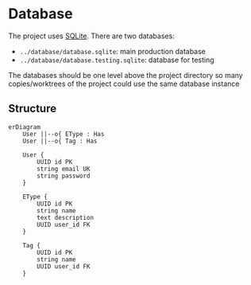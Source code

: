 # Database
The project uses [SQLite](https://www.sqlite.org/). There are two databases:
- `../database/database.sqlite`: main production database
- `../database/database.testing.sqlite`: database for testing

The databases should be one level above the project directory so many copies/worktrees of the project could use the same database instance

## Structure
```mermaid
erDiagram
	User ||--o{ EType : Has
	User ||--o{ Tag : Has

	User {
		UUID id PK
		string email UK
		string password
	}

	EType {
		UUID id PK
		string name
		text description
		UUID user_id FK
	}

	Tag {
		UUID id PK
		string name
		UUID user_id FK
	}
```

